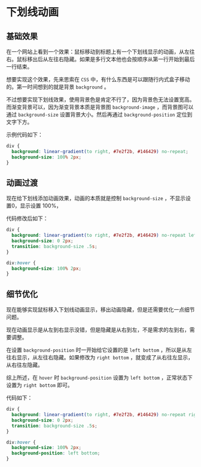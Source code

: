 # 下划线动画

## 基础效果

在一个网站上看到一个效果：鼠标移动到标题上有一个下划线显示的动画，从左往右。鼠标移出后从左往右隐藏。如果是多行文本他也会按顺序从第一行开始到最后一行结束。

想要实现这个效果，先来思索在 `CSS` 中，有什么东西是可以跟随行内式盒子移动的。第一时间想到的就是背景 `background` 。

不过想要实现下划线效果，使用背景色是肯定不行了，因为背景色无法设置宽高。而渐变背景可以，因为渐变背景本质是背景图 `background-image` ，而背景图可以通过 `background-size` 设置背景大小。然后再通过 `background-position` 定位到文字下方。

示例代码如下：

```css
div {
  background: linear-gradient(to right, #7e2f2b, #146429) no-repeat;
  background-size: 100% 2px;
}
```

## 动画过渡

现在给下划线添加动画效果，动画的本质就是控制 `background-size` ，不显示设置0，显示设置 100%，

代码修改后如下：

```css
div {
  background: linear-gradient(to right, #7e2f2b, #146429) no-repeat left bottom;
  background-size: 0 2px;
  transition: background-size .5s;
}

div:hover {
  background-size: 100% 2px;
}
```

## 细节优化

现在能够实现鼠标移入下划线动画显示，移出动画隐藏，但是还需要优化一点细节问题。

现在动画显示是从左到右显示没错，但是隐藏是从右到左，不是需求的左到右，需要调整。

在设置 `background-position` 时一开始给它设置的是 `left bottom` ，所以是从左往右显示，从左往右隐藏。如果修改为 `right bottom` ，就变成了从右往左显示，从右往左隐藏。

综上所述，在 `hover` 时 `background-position` 设置为 `left bottom` ，正常状态下设置为 `right bottom` 即可。

代码如下：

```css
div {
  background: linear-gradient(to right, #7e2f2b, #146429) no-repeat right bottom;
  background-size: 0 2px;
  transition: background-size .5s;
}

div:hover {
  background-size: 100% 2px;
  background-position: left bottom;
}
```

